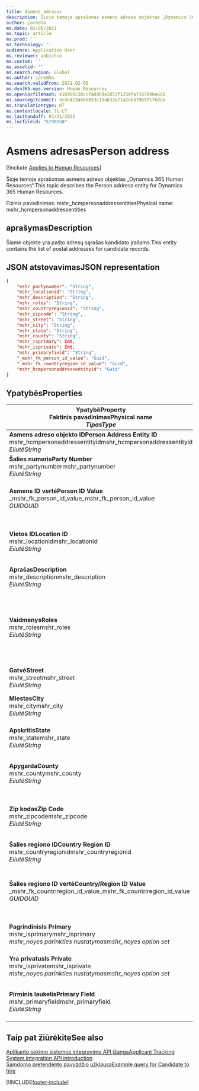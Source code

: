 ```yaml
---
title: Asmens adresas
description: Šioje temoje aprašomas asmens adreso objektas „Dynamics 365 Human Resources“.
author: jaredha
ms.date: 02/05/2021
ms.topic: article
ms.prod: ''
ms.technology: ''
audience: Application User
ms.reviewer: anbichse
ms.custom: ''
ms.assetid: ''
ms.search.region: Global
ms.author: jaredha
ms.search.validFrom: 2021-02-05
ms.dyn365.ops.version: Human Resources
ms.openlocfilehash: e16966c30ccfadd69e3d53f1259fa7167896e6d1
ms.sourcegitcommit: 3cdc42346bb653c13ab33a7142dbb7969f1f6dda
ms.translationtype: HT
ms.contentlocale: lt-LT
ms.lasthandoff: 03/31/2021
ms.locfileid: "5798158"
---
```

# <a name="person-address"></a><span data-ttu-id="43b9f-103">Asmens adresas</span><span class="sxs-lookup"><span data-stu-id="43b9f-103">Person address</span></span>

[!include [Applies to Human Resources](../includes/applies-to-hr.md)]

<span data-ttu-id="43b9f-104">Šioje temoje aprašomas asmens adreso objektas „Dynamics 365 Human Resources“.</span><span class="sxs-lookup"><span data-stu-id="43b9f-104">This topic describes the Person address entity for Dynamics 365 Human Resources.</span></span>

<span data-ttu-id="43b9f-105">Fizinis pavadinimas: mshr_hcmpersonaddressentities</span><span class="sxs-lookup"><span data-stu-id="43b9f-105">Physical name: mshr_hcmpersonaddressentities</span></span>

## <a name="description"></a><span data-ttu-id="43b9f-106">aprašymas</span><span class="sxs-lookup"><span data-stu-id="43b9f-106">Description</span></span>

<span data-ttu-id="43b9f-107">Šiame objekte yra pašto adresų sąrašas kandidato įrašams.</span><span class="sxs-lookup"><span data-stu-id="43b9f-107">This entity contains the list of postal addresses for candidate records.</span></span>

## <a name="json-representation"></a><span data-ttu-id="43b9f-108">JSON atstovavimas</span><span class="sxs-lookup"><span data-stu-id="43b9f-108">JSON representation</span></span>

```json
{
    "mshr_partynumber": "String",
    "mshr_locationid": "String",
    "mshr_description": "String",
    "mshr_roles": "String",
    "mshr_countryregionid": "String",
    "mshr_zipcode": "String",
    "mshr_street": "String",
    "mshr_city": "String",
    "mshr_state": "String",
    "mshr_county": "String",
    "mshr_isprimary": Int,
    "mshr_isprivate": Int,
    "mshr_primaryfield": "String",
    "_mshr_fk_person_id_value": "Guid",
    "_mshr_fk_countryregion_id_value": "Guid",
    "mshr_hcmpersonaddressentityid": "Guid"
}
```

## <a name="properties"></a><span data-ttu-id="43b9f-109">Ypatybės</span><span class="sxs-lookup"><span data-stu-id="43b9f-109">Properties</span></span>

| <span data-ttu-id="43b9f-110">Ypatybė</span><span class="sxs-lookup"><span data-stu-id="43b9f-110">Property</span></span><br><span data-ttu-id="43b9f-111">**Faktinis pavadinimas**</span><span class="sxs-lookup"><span data-stu-id="43b9f-111">**Physical name**</span></span><br><span data-ttu-id="43b9f-112">**_Tipas_**</span><span class="sxs-lookup"><span data-stu-id="43b9f-112">**_Type_**</span></span> | <span data-ttu-id="43b9f-113">Naudoti</span><span class="sxs-lookup"><span data-stu-id="43b9f-113">Use</span></span> | <span data-ttu-id="43b9f-114">aprašymas</span><span class="sxs-lookup"><span data-stu-id="43b9f-114">Description</span></span> |
| --- | --- | --- |
| <span data-ttu-id="43b9f-115">**Asmens adreso objekto ID**</span><span class="sxs-lookup"><span data-stu-id="43b9f-115">**Person Address Entity ID**</span></span><br><span data-ttu-id="43b9f-116">mshr_hcmpersonaddressentityid</span><span class="sxs-lookup"><span data-stu-id="43b9f-116">mshr_hcmpersonaddressentityid</span></span><br><span data-ttu-id="43b9f-117">*Eilutė*</span><span class="sxs-lookup"><span data-stu-id="43b9f-117">*String*</span></span> | <span data-ttu-id="43b9f-118">Tik skaitomas</span><span class="sxs-lookup"><span data-stu-id="43b9f-118">Read-only</span></span><br><span data-ttu-id="43b9f-119">Būtina</span><span class="sxs-lookup"><span data-stu-id="43b9f-119">Required</span></span> | <span data-ttu-id="43b9f-120">Sistemos sukurtas unikalus identifikatorius objekto įrašui.</span><span class="sxs-lookup"><span data-stu-id="43b9f-120">System-generated unique identifier for the entity record.</span></span> |
| <span data-ttu-id="43b9f-121">**Šalies numeris**</span><span class="sxs-lookup"><span data-stu-id="43b9f-121">**Party Number**</span></span><br><span data-ttu-id="43b9f-122">mshr_partynumber</span><span class="sxs-lookup"><span data-stu-id="43b9f-122">mshr_partynumber</span></span><br><span data-ttu-id="43b9f-123">*Eilutė*</span><span class="sxs-lookup"><span data-stu-id="43b9f-123">*String*</span></span> | <span data-ttu-id="43b9f-124">Skaitymas/rašymas</span><span class="sxs-lookup"><span data-stu-id="43b9f-124">Read/write</span></span><br><span data-ttu-id="43b9f-125">Būtina</span><span class="sxs-lookup"><span data-stu-id="43b9f-125">Required</span></span> | <span data-ttu-id="43b9f-126">Susijusios šalies (asmens) įrašo ID.</span><span class="sxs-lookup"><span data-stu-id="43b9f-126">The ID of the associated party (person) record.</span></span> |
| <span data-ttu-id="43b9f-127">**Asmens ID vertė**</span><span class="sxs-lookup"><span data-stu-id="43b9f-127">**Person ID Value**</span></span><br><span data-ttu-id="43b9f-128">_mshr_fk_person_id_value</span><span class="sxs-lookup"><span data-stu-id="43b9f-128">_mshr_fk_person_id_value</span></span><br><span data-ttu-id="43b9f-129">*GUID*</span><span class="sxs-lookup"><span data-stu-id="43b9f-129">*GUID*</span></span> | <span data-ttu-id="43b9f-130">Tik skaitomas</span><span class="sxs-lookup"><span data-stu-id="43b9f-130">Read-only</span></span><br><span data-ttu-id="43b9f-131">Būtina</span><span class="sxs-lookup"><span data-stu-id="43b9f-131">Required</span></span><br><span data-ttu-id="43b9f-132">Užsienio raktas: mshr_dirpersonentityid of mshr_dirpersonentity</span><span class="sxs-lookup"><span data-stu-id="43b9f-132">Foreign key: mshr_dirpersonentityid of mshr_dirpersonentity</span></span> | <span data-ttu-id="43b9f-133">Sistemos sukurtas šalies (asmens) identifikatoriaus objekto įrašas.</span><span class="sxs-lookup"><span data-stu-id="43b9f-133">The system-generated identifier of the party (person) entity record.</span></span> |
| <span data-ttu-id="43b9f-134">**Vietos ID**</span><span class="sxs-lookup"><span data-stu-id="43b9f-134">**Location ID**</span></span><br><span data-ttu-id="43b9f-135">mshr_locationid</span><span class="sxs-lookup"><span data-stu-id="43b9f-135">mshr_locationid</span></span><br><span data-ttu-id="43b9f-136">*Eilutė*</span><span class="sxs-lookup"><span data-stu-id="43b9f-136">*String*</span></span> | <span data-ttu-id="43b9f-137">Skaitymas/rašymas</span><span class="sxs-lookup"><span data-stu-id="43b9f-137">Read/write</span></span><br><span data-ttu-id="43b9f-138">Būtina</span><span class="sxs-lookup"><span data-stu-id="43b9f-138">Required</span></span> | <span data-ttu-id="43b9f-139">Adreso įrašo vietos ID.</span><span class="sxs-lookup"><span data-stu-id="43b9f-139">The location ID of the address record.</span></span> <span data-ttu-id="43b9f-140">Nustatymas mshr_logisticspostaladdresslocationcdsentity objekte.</span><span class="sxs-lookup"><span data-stu-id="43b9f-140">Set up in mshr_logisticspostaladdresslocationcdsentity entity.</span></span> |
| <span data-ttu-id="43b9f-141">**Aprašas**</span><span class="sxs-lookup"><span data-stu-id="43b9f-141">**Description**</span></span><br><span data-ttu-id="43b9f-142">mshr_description</span><span class="sxs-lookup"><span data-stu-id="43b9f-142">mshr_description</span></span><br><span data-ttu-id="43b9f-143">*Eilutė*</span><span class="sxs-lookup"><span data-stu-id="43b9f-143">*String*</span></span> | <span data-ttu-id="43b9f-144">Skaitymas/rašymas</span><span class="sxs-lookup"><span data-stu-id="43b9f-144">Read/write</span></span><br><span data-ttu-id="43b9f-145">Būtina</span><span class="sxs-lookup"><span data-stu-id="43b9f-145">Required</span></span> | <span data-ttu-id="43b9f-146">Kandidato adreso aprašas.</span><span class="sxs-lookup"><span data-stu-id="43b9f-146">A description of the candidate’s address.</span></span> |
| <span data-ttu-id="43b9f-147">**Vaidmenys**</span><span class="sxs-lookup"><span data-stu-id="43b9f-147">**Roles**</span></span><br><span data-ttu-id="43b9f-148">mshr_roles</span><span class="sxs-lookup"><span data-stu-id="43b9f-148">mshr_roles</span></span><br><span data-ttu-id="43b9f-149">*Eilutė*</span><span class="sxs-lookup"><span data-stu-id="43b9f-149">*String*</span></span> | <span data-ttu-id="43b9f-150">Skaitymas/rašymas</span><span class="sxs-lookup"><span data-stu-id="43b9f-150">Read/write</span></span><br><span data-ttu-id="43b9f-151">Būtina</span><span class="sxs-lookup"><span data-stu-id="43b9f-151">Required</span></span> | <span data-ttu-id="43b9f-152">Vaidmenys priskirti šiam adresui.</span><span class="sxs-lookup"><span data-stu-id="43b9f-152">The roles assigned for this address.</span></span> <span data-ttu-id="43b9f-153">Daugiau nei vienas vaidmuo gali būti priskirtas.</span><span class="sxs-lookup"><span data-stu-id="43b9f-153">More than one role can be assigned.</span></span> <span data-ttu-id="43b9f-154">Visi vaidmenys turi būti atskirti kabliataškiu.</span><span class="sxs-lookup"><span data-stu-id="43b9f-154">Each role should be separated by a semicolon.</span></span> <span data-ttu-id="43b9f-155">Galiojančios vertės esančios mshr_logisticslocationroleentity objekte.</span><span class="sxs-lookup"><span data-stu-id="43b9f-155">Valid values contained in the mshr_logisticslocationroleentity entity.</span></span> |
| <span data-ttu-id="43b9f-156">**Gatvė**</span><span class="sxs-lookup"><span data-stu-id="43b9f-156">**Street**</span></span><br><span data-ttu-id="43b9f-157">mshr_street</span><span class="sxs-lookup"><span data-stu-id="43b9f-157">mshr_street</span></span><br><span data-ttu-id="43b9f-158">*Eilutė*</span><span class="sxs-lookup"><span data-stu-id="43b9f-158">*String*</span></span> | <span data-ttu-id="43b9f-159">Skaitymas/rašymas</span><span class="sxs-lookup"><span data-stu-id="43b9f-159">Read/write</span></span><br><span data-ttu-id="43b9f-160">Pasirinktinai</span><span class="sxs-lookup"><span data-stu-id="43b9f-160">Optional</span></span> | <span data-ttu-id="43b9f-161">Gatvės numeris.</span><span class="sxs-lookup"><span data-stu-id="43b9f-161">The street number.</span></span> |
| <span data-ttu-id="43b9f-162">**Miestas**</span><span class="sxs-lookup"><span data-stu-id="43b9f-162">**City**</span></span><br><span data-ttu-id="43b9f-163">mshr_city</span><span class="sxs-lookup"><span data-stu-id="43b9f-163">mshr_city</span></span><br><span data-ttu-id="43b9f-164">*Eilutė*</span><span class="sxs-lookup"><span data-stu-id="43b9f-164">*String*</span></span> | <span data-ttu-id="43b9f-165">Skaitymas/rašymas</span><span class="sxs-lookup"><span data-stu-id="43b9f-165">Read/write</span></span><br><span data-ttu-id="43b9f-166">Pasirinktinai</span><span class="sxs-lookup"><span data-stu-id="43b9f-166">Optional</span></span> | <span data-ttu-id="43b9f-167">Adrese nurodytas miestas.</span><span class="sxs-lookup"><span data-stu-id="43b9f-167">The city of the address.</span></span> <span data-ttu-id="43b9f-168">Nustatymas mshr_logisticsaddresscityentity objekte.</span><span class="sxs-lookup"><span data-stu-id="43b9f-168">Set up in mshr_logisticsaddresscityentity entity.</span></span> |
| <span data-ttu-id="43b9f-169">**Apskritis**</span><span class="sxs-lookup"><span data-stu-id="43b9f-169">**State**</span></span><br><span data-ttu-id="43b9f-170">mshr_state</span><span class="sxs-lookup"><span data-stu-id="43b9f-170">mshr_state</span></span><br><span data-ttu-id="43b9f-171">*Eilutė*</span><span class="sxs-lookup"><span data-stu-id="43b9f-171">*String*</span></span> | <span data-ttu-id="43b9f-172">Skaitymas/rašymas</span><span class="sxs-lookup"><span data-stu-id="43b9f-172">Read/write</span></span><br><span data-ttu-id="43b9f-173">Pasirinktinai</span><span class="sxs-lookup"><span data-stu-id="43b9f-173">Optional</span></span> | <span data-ttu-id="43b9f-174">Adreso būsena.</span><span class="sxs-lookup"><span data-stu-id="43b9f-174">The state of the address.</span></span> <span data-ttu-id="43b9f-175">Nustatymas mshr_logisticsaddressstateentity objekte.</span><span class="sxs-lookup"><span data-stu-id="43b9f-175">Set up in mshr_logisticsaddressstateentity entity.</span></span> |
| <span data-ttu-id="43b9f-176">**Apygarda**</span><span class="sxs-lookup"><span data-stu-id="43b9f-176">**County**</span></span><br><span data-ttu-id="43b9f-177">mshr_county</span><span class="sxs-lookup"><span data-stu-id="43b9f-177">mshr_county</span></span><br><span data-ttu-id="43b9f-178">*Eilutė*</span><span class="sxs-lookup"><span data-stu-id="43b9f-178">*String*</span></span> | <span data-ttu-id="43b9f-179">Skaitymas/rašymas</span><span class="sxs-lookup"><span data-stu-id="43b9f-179">Read/write</span></span><br><span data-ttu-id="43b9f-180">Pasirinktinai</span><span class="sxs-lookup"><span data-stu-id="43b9f-180">Optional</span></span> | <span data-ttu-id="43b9f-181">Adrese nurodyta apygarda.</span><span class="sxs-lookup"><span data-stu-id="43b9f-181">The county of the address.</span></span> <span data-ttu-id="43b9f-182">Nustatymas mshr_logisticsaddresscountyentity objekte.</span><span class="sxs-lookup"><span data-stu-id="43b9f-182">Set up in mshr_logisticsaddresscountyentity entity.</span></span> |
| <span data-ttu-id="43b9f-183">**Zip kodas**</span><span class="sxs-lookup"><span data-stu-id="43b9f-183">**Zip Code**</span></span><br><span data-ttu-id="43b9f-184">mshr_zipcode</span><span class="sxs-lookup"><span data-stu-id="43b9f-184">mshr_zipcode</span></span><br><span data-ttu-id="43b9f-185">*Eilutė*</span><span class="sxs-lookup"><span data-stu-id="43b9f-185">*String*</span></span> | <span data-ttu-id="43b9f-186">Skaitymas/rašymas</span><span class="sxs-lookup"><span data-stu-id="43b9f-186">Read/write</span></span><br><span data-ttu-id="43b9f-187">Pasirinktinai</span><span class="sxs-lookup"><span data-stu-id="43b9f-187">Optional</span></span> | <span data-ttu-id="43b9f-188">Adreso ZIP/pašto kodas.</span><span class="sxs-lookup"><span data-stu-id="43b9f-188">The zip/postal code of the address.</span></span> <span data-ttu-id="43b9f-189">Nustatymas mshr_logisticsaddresspostalcodeentity objekte.</span><span class="sxs-lookup"><span data-stu-id="43b9f-189">Set up in mshr_logisticsaddresspostalcodeentity entity.</span></span> |
| <span data-ttu-id="43b9f-190">**Šalies regiono ID**</span><span class="sxs-lookup"><span data-stu-id="43b9f-190">**Country Region ID**</span></span><br><span data-ttu-id="43b9f-191">mshr_countryregionid</span><span class="sxs-lookup"><span data-stu-id="43b9f-191">mshr_countryregionid</span></span><br><span data-ttu-id="43b9f-192">*Eilutė*</span><span class="sxs-lookup"><span data-stu-id="43b9f-192">*String*</span></span> | <span data-ttu-id="43b9f-193">Skaitymas/rašymas</span><span class="sxs-lookup"><span data-stu-id="43b9f-193">Read/write</span></span><br><span data-ttu-id="43b9f-194">Pasirinktinai</span><span class="sxs-lookup"><span data-stu-id="43b9f-194">Optional</span></span> | <span data-ttu-id="43b9f-195">Adreso šalis arba regionas.</span><span class="sxs-lookup"><span data-stu-id="43b9f-195">The country or region of the address.</span></span> |
| <span data-ttu-id="43b9f-196">**Šalies regiono ID vertė**</span><span class="sxs-lookup"><span data-stu-id="43b9f-196">**Country/Region ID Value**</span></span><br><span data-ttu-id="43b9f-197">_mshr_fk_countriregion_id_value</span><span class="sxs-lookup"><span data-stu-id="43b9f-197">_mshr_fk_countriregion_id_value</span></span><br><span data-ttu-id="43b9f-198">*GUID*</span><span class="sxs-lookup"><span data-stu-id="43b9f-198">*GUID*</span></span> | <span data-ttu-id="43b9f-199">Tik skaitomas</span><span class="sxs-lookup"><span data-stu-id="43b9f-199">Read-only</span></span><br><span data-ttu-id="43b9f-200">Pasirinktinai</span><span class="sxs-lookup"><span data-stu-id="43b9f-200">Optional</span></span><br><span data-ttu-id="43b9f-201">Užsienio raktas: mshr_logisticaddresscountryregionentityid mshr_logisticsaddresscountryregionentity</span><span class="sxs-lookup"><span data-stu-id="43b9f-201">Foreign key: mshr_logisticaddresscountryregionentityid of mshr_logisticsaddresscountryregionentity</span></span> | <span data-ttu-id="43b9f-202">Sistemos sukurtas unikalus asmens identifikatoriaus šalies/regiono adresui.</span><span class="sxs-lookup"><span data-stu-id="43b9f-202">System-generated unique identifier of the country/region of the address.</span></span> |
| <span data-ttu-id="43b9f-203">**Pagrindinis**</span><span class="sxs-lookup"><span data-stu-id="43b9f-203">**Is Primary**</span></span><br><span data-ttu-id="43b9f-204">mshr_isprimary</span><span class="sxs-lookup"><span data-stu-id="43b9f-204">mshr_isprimary</span></span><br><span data-ttu-id="43b9f-205">*mshr_noyes parinkties nustatymas*</span><span class="sxs-lookup"><span data-stu-id="43b9f-205">*mshr_noyes option set*</span></span> | <span data-ttu-id="43b9f-206">Skaitymas/rašymas</span><span class="sxs-lookup"><span data-stu-id="43b9f-206">Read/write</span></span><br><span data-ttu-id="43b9f-207">Būtina</span><span class="sxs-lookup"><span data-stu-id="43b9f-207">Required</span></span> | <span data-ttu-id="43b9f-208">Nustato, ar šis adresas yra pagrindinis asmens adresas.</span><span class="sxs-lookup"><span data-stu-id="43b9f-208">Identifies whether this address is the primary address for the person of the defined role.</span></span> |
| <span data-ttu-id="43b9f-209">**Yra privatus**</span><span class="sxs-lookup"><span data-stu-id="43b9f-209">**Is Private**</span></span><br><span data-ttu-id="43b9f-210">mshr_isprivate</span><span class="sxs-lookup"><span data-stu-id="43b9f-210">mshr_isprivate</span></span><br><span data-ttu-id="43b9f-211">*mshr_noyes parinkties nustatymas*</span><span class="sxs-lookup"><span data-stu-id="43b9f-211">*mshr_noyes option set*</span></span> | <span data-ttu-id="43b9f-212">Skaitymas/rašymas</span><span class="sxs-lookup"><span data-stu-id="43b9f-212">Read/write</span></span><br><span data-ttu-id="43b9f-213">Būtina</span><span class="sxs-lookup"><span data-stu-id="43b9f-213">Required</span></span> | <span data-ttu-id="43b9f-214">Nustato, ar šis adresas yra privatus asmens su nustatytu vaidmeniu adresas.</span><span class="sxs-lookup"><span data-stu-id="43b9f-214">Identifies whether this address is a private address for the person.</span></span> |
| <span data-ttu-id="43b9f-215">**Pirminis laukelis**</span><span class="sxs-lookup"><span data-stu-id="43b9f-215">**Primary Field**</span></span><br><span data-ttu-id="43b9f-216">mshr_primaryfield</span><span class="sxs-lookup"><span data-stu-id="43b9f-216">mshr_primaryfield</span></span><br><span data-ttu-id="43b9f-217">*Eilutė*</span><span class="sxs-lookup"><span data-stu-id="43b9f-217">*String*</span></span> | <span data-ttu-id="43b9f-218">Tik skaitomas</span><span class="sxs-lookup"><span data-stu-id="43b9f-218">Read-only</span></span><br><span data-ttu-id="43b9f-219">Būtina</span><span class="sxs-lookup"><span data-stu-id="43b9f-219">Required</span></span> | <span data-ttu-id="43b9f-220">Laukeliai, kurie naudojami kaip pirminis objekto įrašo identifikatorius.</span><span class="sxs-lookup"><span data-stu-id="43b9f-220">Field used as a primary identifier of the entity record.</span></span> <span data-ttu-id="43b9f-221">Šalies numerio, tipo ir vietos ID derinys.</span><span class="sxs-lookup"><span data-stu-id="43b9f-221">Combination of party number and location ID.</span></span> |

## <a name="see-also"></a><span data-ttu-id="43b9f-222">Taip pat žiūrėkite</span><span class="sxs-lookup"><span data-stu-id="43b9f-222">See also</span></span>

[<span data-ttu-id="43b9f-223">Aplikanto sekimo sistemos integravimo API įžanga</span><span class="sxs-lookup"><span data-stu-id="43b9f-223">Applicant Tracking System integration API introduction</span></span>](hr-admin-integration-ats-api-introduction.md)<br>
[<span data-ttu-id="43b9f-224">Samdomo pretendento pavyzdžio užklausa</span><span class="sxs-lookup"><span data-stu-id="43b9f-224">Example query for Candidate to hire</span></span>](hr-admin-integration-ats-api-candidate-to-hire-example-query.md)



[!INCLUDE[footer-include](../includes/footer-banner.md)]